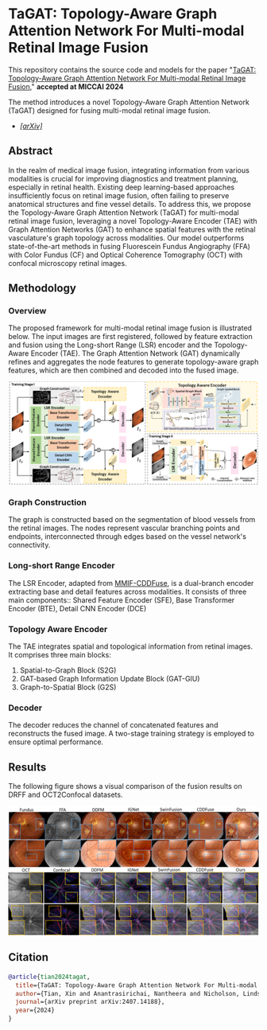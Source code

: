 # TaGAT: Topology-Aware Graph Attention Network For Multi-modal Retinal Image Fusion

This repository contains the source code and models for the paper "[TaGAT: Topology-Aware Graph Attention Network For Multi-modal Retinal Image Fusion](https://arxiv.org/abs/2407.14188)," **accepted at MICCAI 2024**

The method introduces a novel Topology-Aware Graph Attention Network (TaGAT) designed for fusing multi-modal retinal image fusion.

- [*[arXiv]*](https://arxiv.org/abs/2407.14188)

## Abstract

In the realm of medical image fusion, integrating information from various modalities is crucial for improving diagnostics and treatment planning, especially in retinal health. Existing deep learning-based approaches insufficiently focus on retinal image fusion, often failing to preserve anatomical structures and fine vessel details. To address this, we propose the Topology-Aware Graph Attention Network (TaGAT) for multi-modal retinal image fusion, leveraging a novel Topology-Aware Encoder (TAE) with Graph Attention Networks (GAT) to enhance spatial features with the retinal vasculature's graph topology across modalities. Our model outperforms state-of-the-art methods in fusing Fluorescein Fundus Angiography (FFA) with Color Fundus (CF) and Optical Coherence Tomography (OCT) with confocal microscopy retinal images.

## Methodology

### Overview

The proposed framework for multi-modal retinal image fusion is illustrated below. The input images are first registered, followed by feature extraction and fusion using the Long-short Range (LSR) encoder and the Topology-Aware Encoder (TAE). The Graph Attention Network (GAT) dynamically refines and aggregates the node features to generate topology-aware graph features, which are then combined and decoded into the fused image.

![Methodology](images/method.png)

### Graph Construction

The graph is constructed based on the segmentation of blood vessels from the retinal images. The nodes represent vascular branching points and endpoints, interconnected through edges based on the vessel network's connectivity.

### Long-short Range Encoder

The LSR Encoder, adapted from [MMIF-CDDFuse](https://github.com/Zhaozixiang1228/MMIF-CDDFuse), is a dual-branch encoder extracting base and detail features across modalities. It consists of three main components:: Shared Feature Encoder (SFE), Base Transformer Encoder (BTE), Detail CNN Encoder (DCE)

### Topology Aware Encoder

The TAE integrates spatial and topological information from retinal images. It comprises three main blocks:
1. Spatial-to-Graph Block (S2G)
2. GAT-based Graph Information Update Block (GAT-GIU)
3. Graph-to-Spatial Block (G2S)

### Decoder

The decoder reduces the channel of concatenated features and reconstructs the fused image. A two-stage training strategy is employed to ensure optimal performance.

## Results

The following figure shows a visual comparison of the fusion results on DRFF and OCT2Confocal datasets.

![Fusion Results](images/allresult.png)
<!--
## Getting Started

### Prerequisites

- Python 3.8+
- torch==1.8.1+cu111
- torchvision
- numpy
- matplotlib
- opencv-python 4.5.3.56
- einops==0.4.1
- kornia==0.2.0
- numpy==1.21.5
- opencv_python==4.5.3.56
- scikit_image==0.19.2
- scikit_learn==1.1.3
- scipy==1.7.3
- tensorboardX==2.5.1
- timm==0.4.12


### Installation

Clone this repository and install the required packages:

```bash
git clone https://github.com/xintian-99/TaGAT.git
cd TaGAT
pip install -r requirements.txt
-->

## Citation
```bibtex
@article{tian2024tagat,
  title={TaGAT: Topology-Aware Graph Attention Network For Multi-modal Retinal Image Fusion},
  author={Tian, Xin and Anantrasirichai, Nantheera and Nicholson, Lindsay and Achim, Alin},
  journal={arXiv preprint arXiv:2407.14188},
  year={2024}
}
```



